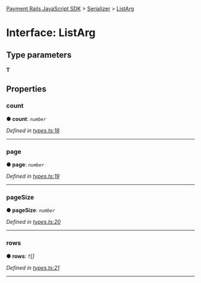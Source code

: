 [Payment Rails JavaScript SDK](../README.md) > [Serializer](../modules/serializer.md) > [ListArg](../interfaces/serializer.listarg.md)



# Interface: ListArg

## Type parameters
#### T 

## Properties
<a id="count"></a>

###  count

**●  count**:  *`number`* 

*Defined in [types.ts:18](https://github.com/PaymentRails/javascript-sdk/blob/d7f3cdf/lib/types.ts#L18)*





___

<a id="page"></a>

###  page

**●  page**:  *`number`* 

*Defined in [types.ts:19](https://github.com/PaymentRails/javascript-sdk/blob/d7f3cdf/lib/types.ts#L19)*





___

<a id="pagesize"></a>

###  pageSize

**●  pageSize**:  *`number`* 

*Defined in [types.ts:20](https://github.com/PaymentRails/javascript-sdk/blob/d7f3cdf/lib/types.ts#L20)*





___

<a id="rows"></a>

###  rows

**●  rows**:  *`T`[]* 

*Defined in [types.ts:21](https://github.com/PaymentRails/javascript-sdk/blob/d7f3cdf/lib/types.ts#L21)*





___


